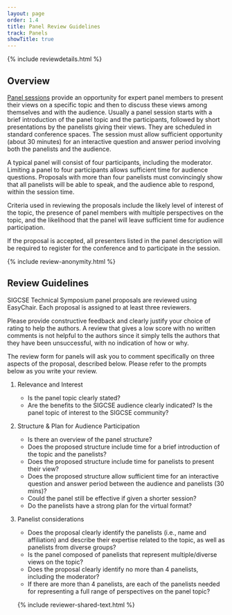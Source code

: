 ```yaml
---
layout: page
order: 1.4
title: Panel Review Guidelines
track: Panels
showTitle: true
---
```

 
{% include reviewdetails.html %}
 
## Overview
 
[Panel sessions](/authors/panels) provide an opportunity for expert panel members to present their views on a specific topic and then to discuss these views among themselves and with the audience. Usually a panel session starts with a brief introduction of the panel topic and the participants, followed by short presentations by the panelists giving their views. They are scheduled in standard conference spaces. The session must allow sufficient opportunity (about 30 minutes) for an interactive question and answer period involving both the panelists and the audience.
 
A typical panel will consist of four participants, including the moderator. Limiting a panel to four participants allows sufficient time for audience questions. Proposals with more than four panelists must convincingly show that all panelists will be able to speak, and the audience able to respond, within the session time.
 
Criteria used in reviewing the proposals include the likely level of interest of the topic, the presence of panel members with multiple perspectives on the topic, and the likelihood that the panel will leave sufficient time for audience participation.
 
If the proposal is accepted, all presenters listed in the panel description will be required to register for the conference and to participate in the session.
 
{% include review-anonymity.html %}
 
## Review Guidelines
 
SIGCSE Technical Symposium panel proposals are reviewed using EasyChair. Each proposal is assigned to at least three reviewers.
 
Please provide constructive feedback and clearly justify your choice of rating to help the authors. A review that gives a low score with no written comments is not helpful to the authors since it simply tells the authors that they have been unsuccessful, with no indication of how or why.
 
The review form for panels will ask you to comment specifically on three aspects of the proposal, described below. Please refer to the prompts below as you write your review.
 
1. Relevance and Interest
    - Is the panel topic clearly stated? 
    - Are the benefits to the SIGCSE audience clearly indicated? Is the panel topic of interest to the SIGCSE community?
2. Structure & Plan for Audience Participation
    - Is there an overview of the panel structure?
    - Does the proposed structure include time for a brief introduction of the topic and the panelists?
    - Does the proposed structure include time for panelists to present their view?
    - Does the proposed structure allow sufficient time for an interactive question and answer period between the audience and panelists (30 mins)?
    - Could the panel still be effective if given a shorter session?
    - Do the panelists have a strong plan for the virtual format?
3. Panelist considerations
    - Does the proposal clearly identify the panelists (i.e., name and affiliation) and describe their expertise related to the topic, as well as panelists from diverse groups?
    - Is the panel composed of panelists that represent multiple/diverse views on the topic?
    - Does the proposal clearly identify no more than 4 panelists, including the moderator? 
    - If there are more than 4 panelists, are each of the panelists needed for representing a full range of perspectives on the panel topic?
    
    {% include reviewer-shared-text.html %} 
